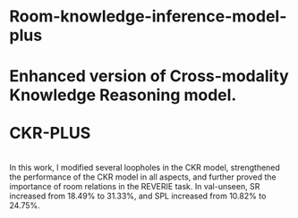 # Room-knowledge-inference-model-plus
Enhanced version of Cross-modality Knowledge Reasoning model.<br><br>
CKR-PLUS
====
<br>
In this work, I modified several loopholes in the CKR model, strengthened the performance of the CKR model in all aspects, and further proved the importance of room relations in the REVERIE task. In val-unseen, SR increased from 18.49% to 31.33%, and SPL increased from 10.82% to 24.75%.
